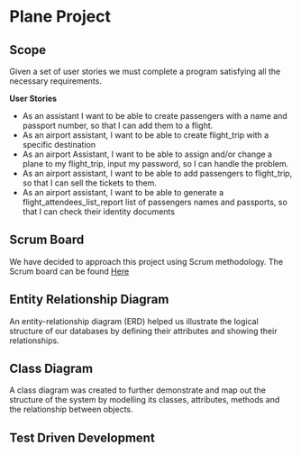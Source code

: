 # Plane Project

## Scope 
Given a set of user stories we must complete a program satisfying all the necessary requirements. 

**User Stories**
- As an assistant I want to be able to create passengers with a name and passport number, so that I can add them to
  a flight.
- As an airport assistant, I want to be able to create flight_trip with a specific destination
- As an airport Assistant, I want to be able to assign and/or change a plane to my flight_trip, input my password,
  so I can handle the problem.
- As an airport assistant, I want to be able to add passengers to flight_trip, so that I can sell the tickets to them.
- As an airport assistant, I want to be able to generate a flight_attendees_list_report list of passengers names 
  and passports, so that I can check their identity documents

## Scrum Board 
We have decided to approach this project using Scrum methodology. 
The Scrum board can be found [Here](https://github.com/engineering89-plane-project-group-3/project/projects/1)

## Entity Relationship Diagram
An entity-relationship diagram (ERD) helped us illustrate the logical structure of our databases by defining their
attributes and showing their relationships. 

## Class Diagram 
A class diagram was created to further demonstrate and  map out the structure of the system by modelling its classes, 
attributes, methods and the relationship between objects. 

## Test Driven Development 